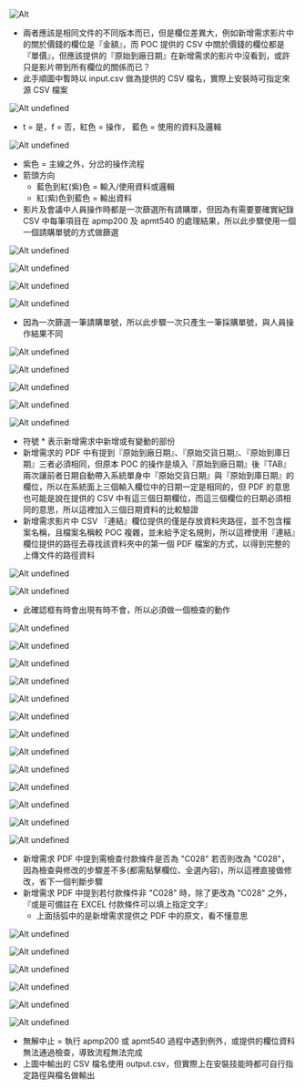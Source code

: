![Alt ](pic/a01.jpg)

- 兩者應該是相同文件的不同版本而已，但是欄位差異大，例如新增需求影片中的關於價錢的欄位是『金額』，而 POC 提供的 CSV 中關於價錢的欄位都是『單價』，但應該提供的『原始到廠日期』在新增需求的影片中沒看到，或許只是影片帶到所有欄位的關係而已？
- 此手順圖中暫時以 input.csv 做為提供的 CSV 檔名，實際上安裝時可指定來源 CSV 檔案

![Alt undefined](pic/a02.jpg)

- t = 是，f = 否，紅色 = 操作， 藍色 = 使用的資料及邏輯

![Alt undefined](pic/a03.jpg)

- 紫色 = 主線之外，分岔的操作流程
- 箭頭方向
  - 藍色到紅(紫)色 = 輸入/使用資料或邏輯
  - 紅(紫)色到藍色 = 輸出資料
- 影片及會議中人員操作時都是一次篩選所有請購單，但因為有需要要確實紀錄 CSV 中每筆項目在 apmp200 及 apmt540 的處理結果，所以此步驟使用一個一個請購單號的方式做篩選

![Alt undefined](pic/a04.jpg)

![Alt undefined](pic/a05.jpg)

![Alt undefined](pic/a06.jpg)

![Alt undefined](pic/a07.jpg)

- 因為一次篩選一筆請購單號，所以此步驟一次只產生一筆採購單號，與人員操作結果不同

![Alt undefined](pic/a08.jpg)

![Alt undefined](pic/a09.jpg)

![Alt undefined](pic/a10.jpg)

![Alt undefined](pic/a11.jpg)

![Alt undefined](pic/a12.jpg)

- 符號 \* 表示新增需求中新增或有變動的部份
- 新增需求的 PDF 中有提到『原始到廠日期』、『原始交貨日期』、『原始到庫日期』三者必須相同，但原本 POC 的操作是填入『原始到廠日期』後『TAB』兩次讓前者日期自動帶入系統單身中『原始交貨日期』與『原始到庫日期』的欄位，所以在系統面上三個輸入欄位中的日期一定是相同的，但 PDF 的意思也可能是說在提供的 CSV 中有這三個日期欄位，而這三個欄位的日期必須相同的意思，所以這裡加入三個日期資料的比較驗證
- 新增需求影片中 CSV 『連結』欄位提供的僅是存放資料夾路徑，並不包含檔案名稱，且檔案名稱較 POC 複雜，並未給予定名規則，所以這裡使用『連結』欄位提供的路徑去尋找該資料夾中的第一個 PDF 檔案的方式，以得到完整的上傳文件的路徑資料

![Alt undefined](pic/a13.jpg)

![Alt undefined](pic/a14.jpg)

- 此確認框有時會出現有時不會，所以必須做一個檢查的動作

![Alt undefined](pic/a15.jpg)

![Alt undefined](pic/a16.jpg)

![Alt undefined](pic/a17.jpg)

![Alt undefined](pic/a18.jpg)

![Alt undefined](pic/a19.jpg)

![Alt undefined](pic/a20.jpg)

![Alt undefined](pic/a21.jpg)

![Alt undefined](pic/a22.jpg)

![Alt undefined](pic/a23.jpg)

![Alt undefined](pic/a24.jpg)

![Alt undefined](pic/a25.jpg)

![Alt undefined](pic/a26.jpg)

![Alt undefined](pic/a27.jpg)

- 新增需求 PDF 中提到需檢查付款條件是否為 "C028" 若否則改為 "C028"，因為檢查與修改的步驟差不多(都需點擊欄位、全選內容)，所以這裡直接做修改，省下一個判斷步驟
- 新增需求 PDF 中提到若付款條件非 "C028" 時，除了更改為 "C028" 之外，『或是可備註在 EXCEL 付款條件可以填上指定文字』
  - 上面括弧中的是新增需求提供之 PDF 中的原文，看不懂意思

![Alt undefined](pic/a28.jpg)

![Alt undefined](pic/a29.jpg)

![Alt undefined](pic/a30.jpg)

![Alt undefined](pic/a31.jpg)

![Alt undefined](pic/a33.jpg)

![Alt undefined](pic/a34.jpg)

- 無解中止 = 執行 apmp200 或 apmt540 過程中遇到例外，或提供的欄位資料無法通過檢查，導致流程無法完成
- 上圖中輸出的 CSV 檔名使用 output.csv，但實際上在安裝技能時都可自行指定路徑與檔名做輸出
